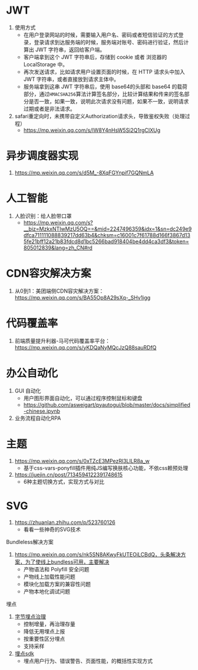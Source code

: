 # JWT

1. 使用方式
   - 在用户登录网站的时候，需要输入用户名、密码或者短信验证的方式登录，登录请求到达服务端的时候，服务端对账号、密码进行验证，然后计算出 JWT 字符串，返回给客户端。
   - 客户端拿到这个 JWT 字符串后，存储到 cookie 或者 浏览器的 LocalStorage 中。
   - 再次发送请求，比如请求用户设置页面的时候，在 HTTP 请求头中加入 JWT 字符串，或者直接放到请求主体中。
   - 服务端拿到这串 JWT 字符串后，使用 base64的头部和 base64 的载荷部分，通过`HMACSHA256`算法计算签名部分，比较计算结果和传来的签名部分是否一致，如果一致，说明此次请求没有问题，如果不一致，说明请求过期或者是非法请求。
2. safari重定向时，未携带自定义Authorization请求头，导致鉴权失败（处理过程）
   - https://mp.weixin.qq.com/s/IW8Y4nHsW5Si2Q1rgCIXUg







# 异步调度器实现

1. https://mp.weixin.qq.com/s/d5M_-8XqFGYnpif7GQNmLA







# 人工智能

1. 人脸识别：给人脸带口罩
   - https://mp.weixin.qq.com/s?__biz=MzkxNTIwMzU5OQ==&mid=2247496359&idx=1&sn=dc249e9dfca711111088839217dd63b4&chksm=c16001c7f61788d166f3867d135fe21bff12a21b83fdcd8d1bc5266bad918404be4dd4ca3df3&token=805012839&lang=zh_CN#rd





# CDN容灾解决方案

1. 从0到1：美团端侧CDN容灾解决方案： https://mp.weixin.qq.com/s/BA55Op8A29sXq-_SHv1igg

# 代码覆盖率

1. 前端质量提升利器-马可代码覆盖率平台：https://mp.weixin.qq.com/s/yKDQaNyMQcJzQ88sauRDfQ





# 办公自动化

1. GUI 自动化
   - 用户图形界面自动化，可以通过程序控制鼠标和键盘
   - https://github.com/asweigart/pyautogui/blob/master/docs/simplified-chinese.ipynb
2. 业务流程自动化RPA





# 主题

1. https://mp.weixin.qq.com/s/0xTZcE3MPezRl3LILR8a_w
   - 基于css-vars-ponyfill插件用纯JS编写换肤核心功能，不依css赖预处理
2. https://juejin.cn/post/7134594122391748615
   - 6种主题切换方式，实现方式与对比





# SVG

1. https://zhuanlan.zhihu.com/p/523760126
   - 看看一些神奇的SVG技术







Bundleless解决方案

1. https://mp.weixin.qq.com/s/nk5SN8AKwyFkUTEOiLCBdQ，头条解决方案，为了使线上bundless可用，主要解决
   - 产物语法和 Polyfill 安全问题
   - 产物线上加载性能问题
   - 模块化加载方案的兼容性问题
   - 产物本地化调试问题







埋点

1. [字节埋点治理](https://mp.weixin.qq.com/s/tdbCYh0DiFGAzbjW7WTUKQ)
   - 控制增量，再治理存量
   - 降低无用埋点上报
   - 按重要性区分埋点
   - 支持采样
2. [埋点sdk](https://mp.weixin.qq.com/s/EE-bpsiuL8xkpmpYZEQcdQ)
   - 埋点用户行为、错误警告、页面性能，的概括性实现方式



























